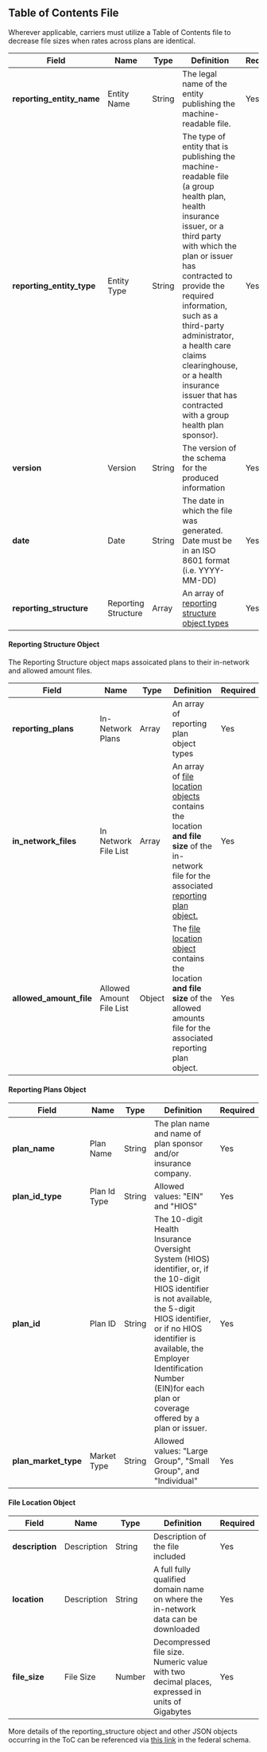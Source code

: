 ## Table of Contents File
Wherever applicable, carriers must utilize a Table of Contents file to decrease file sizes when rates across plans are identical. 

| Field | Name | Type | Definition | Required |
| ----- | ---- | ---- | ---------- | -------- |
| **reporting_entity_name** | Entity Name | String | The legal name of the entity publishing the machine-readable file. | Yes |
| **reporting_entity_type** | Entity Type | String | The type of entity that is publishing the machine-readable file (a group health plan, health insurance issuer, or a third party with which the plan or issuer has contracted to provide the required information, such as a third-party administrator, a health care claims clearinghouse, or a health insurance issuer that has contracted with a group health plan sponsor). | Yes |
| **version** | Version | String | The version of the schema for the produced information | Yes |
| **date** | Date | String | The date in which the file was generated. Date must be in an ISO 8601 format (i.e. YYYY-MM-DD) | Yes
| **reporting_structure** | Reporting Structure | Array | An array of [reporting structure object types](#reporting-structure-object) | Yes |

#### Reporting Structure Object
The Reporting Structure object maps assoicated plans to their in-network and allowed amount files.

| Field | Name | Type | Definition | Required |
| ----- | ---- | ---- | ---------- | -------- |
| **reporting_plans** | In-Network Plans | Array  | An array of reporting plan object types | Yes |
| **in_network_files** | In Network File List | Array | An array of [file location objects](#file-location-object) contains the location **and file size** of the in-network file for the associated [reporting plan object.](#reporting-plans-object) | Yes |
| **allowed_amount_file** | Allowed Amount File List | Object | The [file location object](#file-location-object) contains the location **and file size** of the allowed amounts file for the associated reporting plan object. | Yes |

#### Reporting Plans Object
| Field | Name | Type | Definition | Required |
| ----- | ---- | ---- | ---------- | -------- |
| **plan_name** | Plan Name | String | The plan name and name of plan sponsor and/or insurance company. | Yes |
| **plan_id_type** | Plan Id Type | String | Allowed values: "EIN" and "HIOS" | Yes |
| **plan_id** | Plan ID | String | The 10-digit Health Insurance Oversight System (HIOS) identifier, or, if the 10-digit HIOS identifier is not available, the 5-digit HIOS identifier, or if no HIOS identifier is available, the Employer Identification Number (EIN)for each plan or coverage offered by a plan or issuer. | Yes |
| **plan_market_type** | Market Type | String | Allowed values: "Large Group", "Small Group", and "Individual" | Yes |

#### File Location Object
| Field | Name | Type | Definition | Required |
| ----- | ---- | ---- | ---------- | -------- |
| **description** | Description | String | Description of the file included | Yes | 
| **location** | Description | String | A full fully qualified domain name on where the in-network data can be downloaded | Yes | 
| **file_size** | File Size | Number | Decompressed file size. Numeric value with two decimal places, expressed in units of Gigabytes | Yes


   
More details of the reporting_structure object and other JSON objects occurring in the ToC can be referenced via [this link](https://github.com/CMSgov/price-transparency-guide/tree/master/schemas/table-of-contents) in the federal schema.